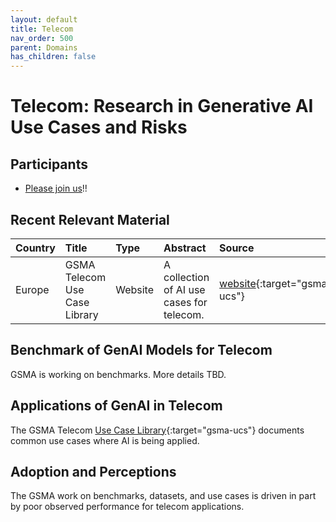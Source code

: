 ```yaml
---
layout: default
title: Telecom
nav_order: 500
parent: Domains
has_children: false
---
```


# Telecom: Research in Generative AI Use Cases and Risks

## Participants

* [Please join us](mailto:contact@thealliance.ai)!!

## Recent Relevant Material

| **Country** | **Title** | **Type** | **Abstract** | **Source** | **Note** |
| :---------- | :-------- | :------- | :----------- | :--------- | :------- | 
| Europe | GSMA Telecom Use Case Library | Website | A collection of AI use cases for telecom. | [website](https://www.gsma.com/get-involved/gsma-foundry/ai-use-case-library/){:target="gsma-ucs"} | [GSMA](https://www.gsma.com/){:target="gsma"} is the GSM Association for mobile communications. |

## Benchmark of GenAI Models for Telecom

GSMA is working on benchmarks. More details TBD.

## Applications of GenAI in Telecom

The GSMA Telecom [Use Case Library](https://www.gsma.com/get-involved/gsma-foundry/ai-use-case-library/){:target="gsma-ucs"} documents common use cases where AI is being applied.

## Adoption and Perceptions

The GSMA work on benchmarks, datasets, and use cases is driven in part by poor observed performance for telecom applications.
